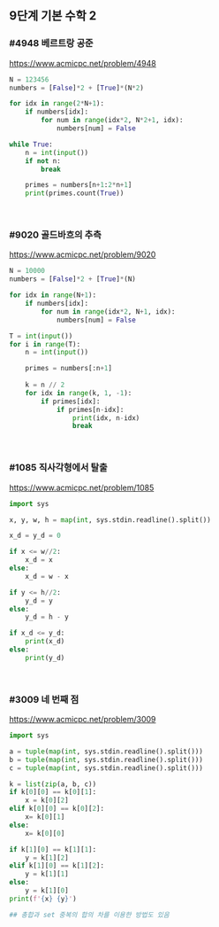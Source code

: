 ## 9단계 기본 수학 2
### #4948 베르트랑 공준
https://www.acmicpc.net/problem/4948
```python
N = 123456
numbers = [False]*2 + [True]*(N*2)

for idx in range(2*N+1):
    if numbers[idx]:
        for num in range(idx*2, N*2+1, idx):
            numbers[num] = False

while True:
    n = int(input())
    if not n:
        break

    primes = numbers[n+1:2*n+1]
    print(primes.count(True))
```

<br>

### #9020 골드바흐의 추측
https://www.acmicpc.net/problem/9020
```python
N = 10000
numbers = [False]*2 + [True]*(N)

for idx in range(N+1):
    if numbers[idx]:
        for num in range(idx*2, N+1, idx):
            numbers[num] = False

T = int(input())
for i in range(T):
    n = int(input())

    primes = numbers[:n+1]
    
    k = n // 2
    for idx in range(k, 1, -1):
        if primes[idx]:
            if primes[n-idx]:
                print(idx, n-idx)
                break
```

<br>

### #1085 직사각형에서 탈출
https://www.acmicpc.net/problem/1085
```python
import sys

x, y, w, h = map(int, sys.stdin.readline().split())

x_d = y_d = 0

if x <= w//2:
    x_d = x
else:
    x_d = w - x

if y <= h//2:
    y_d = y
else:
    y_d = h - y

if x_d <= y_d:
    print(x_d)
else:
    print(y_d)

```

<br>

### #3009 네 번째 점
https://www.acmicpc.net/problem/3009
```python
import sys

a = tuple(map(int, sys.stdin.readline().split()))
b = tuple(map(int, sys.stdin.readline().split()))
c = tuple(map(int, sys.stdin.readline().split()))

k = list(zip(a, b, c))
if k[0][0] == k[0][1]:
    x = k[0][2]
elif k[0][0] == k[0][2]:
    x= k[0][1]
else:
    x= k[0][0]

if k[1][0] == k[1][1]:
    y = k[1][2]
elif k[1][0] == k[1][2]:
    y = k[1][1]
else:
    y = k[1][0]
print(f'{x} {y}')

## 총합과 set 중복의 합의 차를 이용한 방법도 있음
```

<br>

